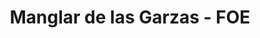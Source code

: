 ---
title: "Manglar de las Garzas - FOE"
url: /santiago-de-tolu/manglar-de-las-garzas-foe/
shop: Allgemein
---